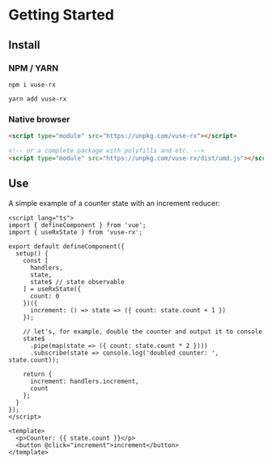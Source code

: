 # Getting Started

## Install

### NPM / YARN
`npm i vuse-rx`

`yarn add vuse-rx`

### Native browser

```html
<script type="module" src="https://unpkg.com/vuse-rx"></script>

<!-- or a complete package with polyfills and etc. -->
<script type="module" src="https://unpkg.com/vuse-rx/dist/umd.js"></script>
```

## Use

A simple example of a counter state with an increment reducer:

<ClientOnly>
  <CounterDemo/>
</ClientOnly>


```vue
<script lang="ts">
import { defineComponent } from 'vue';
import { useRxState } from 'vuse-rx';

export default defineComponent({
  setup() {
    const [
      handlers,
      state,
      state$ // state observable
    ] = useRxState({
      count: 0
    })({
      increment: () => state => ({ count: state.count + 1 })
    });

    // let's, for example, double the counter and output it to console
    state$
      .pipe(map(state => ({ count: state.count * 2 })))
      .subscribe(state => console.log('doubled counter: ', state.count));

    return {
      increment: handlers.increment,
      count
    };
  }
});
</script>

<template>
  <p>Counter: {{ state.count }}</p>
  <button @click="increment">increment</button>
</template>
```
